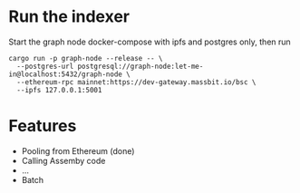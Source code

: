 # Run the indexer
Start the graph node docker-compose with ipfs and postgres only, then run

```
cargo run -p graph-node --release -- \
  --postgres-url postgresql://graph-node:let-me-in@localhost:5432/graph-node \
  --ethereum-rpc mainnet:https://dev-gateway.massbit.io/bsc \
  --ipfs 127.0.0.1:5001
```

# Features
- Pooling from Ethereum (done)
- Calling Assemby code 
- ...
- Batch 